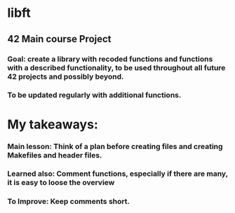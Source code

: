 # libft
## 42 Main course Project

### Goal: create a library with recoded functions and functions with a described functionality, to be used throughout all future 42 projects and possibly beyond.
### To be updated regularly with additional functions.

# My takeaways:
### Main lesson:  Think of a plan before creating files and creating Makefiles and header files.
### Learned also: Comment functions, especially if there are many, it is easy to loose the overview

### To Improve:   Keep comments short.
